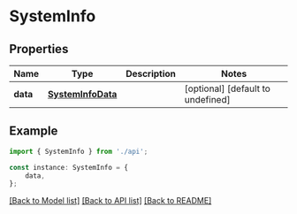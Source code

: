 # SystemInfo


## Properties

Name | Type | Description | Notes
------------ | ------------- | ------------- | -------------
**data** | [**SystemInfoData**](SystemInfoData.md) |  | [optional] [default to undefined]

## Example

```typescript
import { SystemInfo } from './api';

const instance: SystemInfo = {
    data,
};
```

[[Back to Model list]](../README.md#documentation-for-models) [[Back to API list]](../README.md#documentation-for-api-endpoints) [[Back to README]](../README.md)
